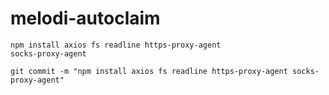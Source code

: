 # melodi-autoclaim

<code>npm install axios fs readline https-proxy-agent socks-proxy-agent</code>

`git commit -m "npm install axios fs readline https-proxy-agent socks-proxy-agent"`
